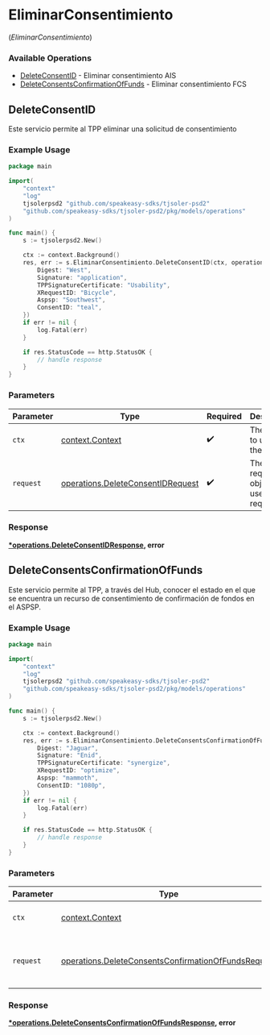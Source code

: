 # EliminarConsentimiento
(*EliminarConsentimiento*)

### Available Operations

* [DeleteConsentID](#deleteconsentid) - Eliminar consentimiento AIS
* [DeleteConsentsConfirmationOfFunds](#deleteconsentsconfirmationoffunds) - Eliminar consentimiento FCS

## DeleteConsentID

Este servicio permite al TPP eliminar una solicitud de consentimiento

### Example Usage

```go
package main

import(
	"context"
	"log"
	tjsolerpsd2 "github.com/speakeasy-sdks/tjsoler-psd2"
	"github.com/speakeasy-sdks/tjsoler-psd2/pkg/models/operations"
)

func main() {
    s := tjsolerpsd2.New()

    ctx := context.Background()
    res, err := s.EliminarConsentimiento.DeleteConsentID(ctx, operations.DeleteConsentIDRequest{
        Digest: "West",
        Signature: "application",
        TPPSignatureCertificate: "Usability",
        XRequestID: "Bicycle",
        Aspsp: "Southwest",
        ConsentID: "teal",
    })
    if err != nil {
        log.Fatal(err)
    }

    if res.StatusCode == http.StatusOK {
        // handle response
    }
}
```

### Parameters

| Parameter                                                                              | Type                                                                                   | Required                                                                               | Description                                                                            |
| -------------------------------------------------------------------------------------- | -------------------------------------------------------------------------------------- | -------------------------------------------------------------------------------------- | -------------------------------------------------------------------------------------- |
| `ctx`                                                                                  | [context.Context](https://pkg.go.dev/context#Context)                                  | :heavy_check_mark:                                                                     | The context to use for the request.                                                    |
| `request`                                                                              | [operations.DeleteConsentIDRequest](../../models/operations/deleteconsentidrequest.md) | :heavy_check_mark:                                                                     | The request object to use for the request.                                             |


### Response

**[*operations.DeleteConsentIDResponse](../../models/operations/deleteconsentidresponse.md), error**


## DeleteConsentsConfirmationOfFunds

Este servicio permite al TPP, a través del Hub, conocer el estado en el que se encuentra un recurso de consentimiento de confirmación de fondos en el ASPSP.

### Example Usage

```go
package main

import(
	"context"
	"log"
	tjsolerpsd2 "github.com/speakeasy-sdks/tjsoler-psd2"
	"github.com/speakeasy-sdks/tjsoler-psd2/pkg/models/operations"
)

func main() {
    s := tjsolerpsd2.New()

    ctx := context.Background()
    res, err := s.EliminarConsentimiento.DeleteConsentsConfirmationOfFunds(ctx, operations.DeleteConsentsConfirmationOfFundsRequest{
        Digest: "Jaguar",
        Signature: "Enid",
        TPPSignatureCertificate: "synergize",
        XRequestID: "optimize",
        Aspsp: "mammoth",
        ConsentID: "1080p",
    })
    if err != nil {
        log.Fatal(err)
    }

    if res.StatusCode == http.StatusOK {
        // handle response
    }
}
```

### Parameters

| Parameter                                                                                                                  | Type                                                                                                                       | Required                                                                                                                   | Description                                                                                                                |
| -------------------------------------------------------------------------------------------------------------------------- | -------------------------------------------------------------------------------------------------------------------------- | -------------------------------------------------------------------------------------------------------------------------- | -------------------------------------------------------------------------------------------------------------------------- |
| `ctx`                                                                                                                      | [context.Context](https://pkg.go.dev/context#Context)                                                                      | :heavy_check_mark:                                                                                                         | The context to use for the request.                                                                                        |
| `request`                                                                                                                  | [operations.DeleteConsentsConfirmationOfFundsRequest](../../models/operations/deleteconsentsconfirmationoffundsrequest.md) | :heavy_check_mark:                                                                                                         | The request object to use for the request.                                                                                 |


### Response

**[*operations.DeleteConsentsConfirmationOfFundsResponse](../../models/operations/deleteconsentsconfirmationoffundsresponse.md), error**

